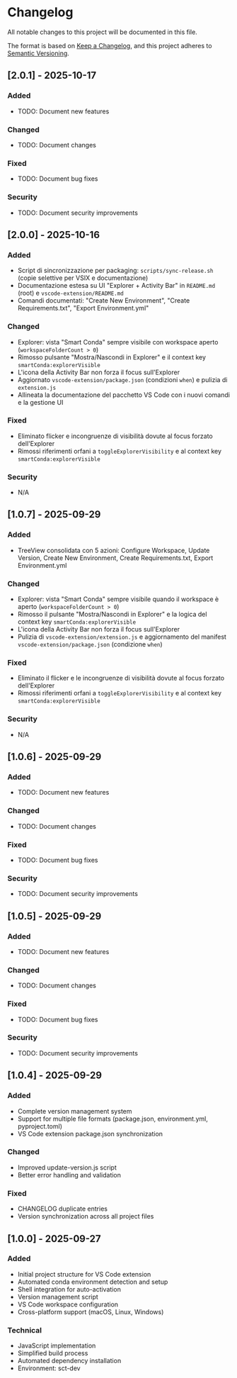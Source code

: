 # Changelog

All notable changes to this project will be documented in this file.

The format is based on [Keep a Changelog](https://keepachangelog.com/en/1.0.0/),
and this project adheres to [Semantic Versioning](https://semver.org/spec/v2.0.0.html).

## [2.0.1] - 2025-10-17

### Added
- TODO: Document new features

### Changed
- TODO: Document changes

### Fixed
- TODO: Document bug fixes

### Security
- TODO: Document security improvements


## [2.0.0] - 2025-10-16

### Added
- Script di sincronizzazione per packaging: `scripts/sync-release.sh` (copie selettive per VSIX e documentazione)
- Documentazione estesa su UI "Explorer + Activity Bar" in `README.md` (root) e `vscode-extension/README.md`
- Comandi documentati: "Create New Environment", "Create Requirements.txt", "Export Environment.yml"

### Changed
- Explorer: vista "Smart Conda" sempre visibile con workspace aperto (`workspaceFolderCount > 0`)
- Rimosso pulsante "Mostra/Nascondi in Explorer" e il context key `smartConda:explorerVisible`
- L'icona della Activity Bar non forza il focus sull'Explorer
- Aggiornato `vscode-extension/package.json` (condizioni `when`) e pulizia di `extension.js`
- Allineata la documentazione del pacchetto VS Code con i nuovi comandi e la gestione UI

### Fixed
- Eliminato flicker e incongruenze di visibilità dovute al focus forzato dell'Explorer
- Rimossi riferimenti orfani a `toggleExplorerVisibility` e al context key `smartConda:explorerVisible`

### Security
- N/A

## [1.0.7] - 2025-09-29

### Added
- TreeView consolidata con 5 azioni: Configure Workspace, Update Version, Create New Environment, Create Requirements.txt, Export Environment.yml

### Changed
- Explorer: vista "Smart Conda" sempre visibile quando il workspace è aperto (`workspaceFolderCount > 0`)
- Rimosso il pulsante "Mostra/Nascondi in Explorer" e la logica del context key `smartConda:explorerVisible`
- L'icona della Activity Bar non forza il focus sull'Explorer
- Pulizia di `vscode-extension/extension.js` e aggiornamento del manifest `vscode-extension/package.json` (condizione `when`)

### Fixed
- Eliminato il flicker e le incongruenze di visibilità dovute al focus forzato dell'Explorer
- Rimossi riferimenti orfani a `toggleExplorerVisibility` e al context key `smartConda:explorerVisible`

### Security
- N/A


## [1.0.6] - 2025-09-29

### Added
- TODO: Document new features

### Changed
- TODO: Document changes

### Fixed
- TODO: Document bug fixes

### Security
- TODO: Document security improvements


## [1.0.5] - 2025-09-29

### Added
- TODO: Document new features

### Changed
- TODO: Document changes

### Fixed
- TODO: Document bug fixes

### Security
- TODO: Document security improvements


## [1.0.4] - 2025-09-29

### Added
- Complete version management system
- Support for multiple file formats (package.json, environment.yml, pyproject.toml)
- VS Code extension package.json synchronization

### Changed
- Improved update-version.js script
- Better error handling and validation

### Fixed
- CHANGELOG duplicate entries
- Version synchronization across all project files

## [1.0.0] - 2025-09-27

### Added
- Initial project structure for VS Code extension
- Automated conda environment detection and setup
- Shell integration for auto-activation
- Version management script
- VS Code workspace configuration
- Cross-platform support (macOS, Linux, Windows)

### Technical
- JavaScript implementation
- Simplified build process
- Automated dependency installation
- Environment: sct-dev
